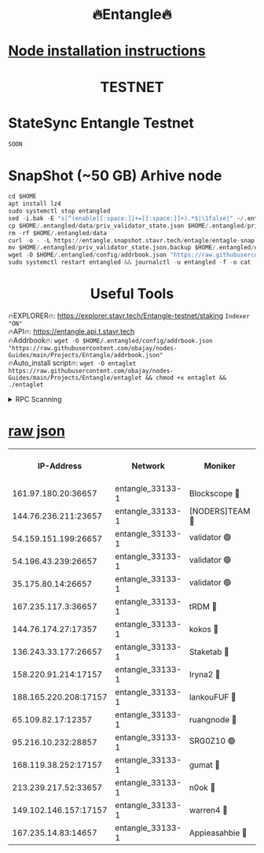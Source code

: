 <h1 align="center"> 🔥Entangle🔥</h1>

[Node installation instructions](https://github.com/obajay/nodes-Guides/tree/main/Projects/Entangle)
=

<h1 align="center"> TESTNET</h1>

# StateSync Entangle Testnet
```python
SOON
```
# SnapShot (~50 GB) Arhive node
```python
cd $HOME
apt install lz4
sudo systemctl stop entangled
sed -i.bak -E "s|^(enable[[:space:]]+=[[:space:]]+).*$|\1false|" ~/.entangled/config/config.toml
cp $HOME/.entangled/data/priv_validator_state.json $HOME/.entangled/priv_validator_state.json.backup
rm -rf $HOME/.entangled/data
curl -o - -L https://entangle.snapshot.stavr.tech/entagle/entagle-snap.tar.lz4 | lz4 -c -d - | tar -x -C $HOME/.entangled --strip-components 2
mv $HOME/.entangled/priv_validator_state.json.backup $HOME/.entangled/data/priv_validator_state.json
wget -O $HOME/.entangled/config/addrbook.json "https://raw.githubusercontent.com/obajay/nodes-Guides/main/Projects/Entangle/addrbook.json"
sudo systemctl restart entangled && journalctl -u entangled -f -o cat
```
 <h1 align="center"> Useful Tools</h1>
 
🔥EXPLORER🔥: https://explorer.stavr.tech/Entangle-testnet/staking        `Indexer "ON"` \
🔥API🔥:      https://entangle.api.t.stavr.tech \
🔥Addrbook🔥: ```wget -O $HOME/.entangled/config/addrbook.json "https://raw.githubusercontent.com/obajay/nodes-Guides/main/Projects/Entangle/addrbook.json"``` \
🔥Auto_install script🔥:  `wget -O entaglet https://raw.githubusercontent.com/obajay/nodes-Guides/main/Projects/Entangle/entaglet && chmod +x entaglet && ./entaglet`


<details>
<summary>RPC Scanning</summary>

<h2 align="center"> We scan nodes in real time every 4 hours. And we provide the final result of RPC endpoints.
We cannot influence the operation of these nodes in any way. </h2>


```python
If Voting Power is higher than 0 --> then the Node is a validator of the network and may be subject to attack and be a potential threat to the chain.
```
```python
We marked such validators with a red symbol
```

</details>

[raw json](https://rpc-check.entangt.stavr.tech/entangt/rpc-entangt-result.json)
=


<table><tr><th>IP-Address</th><th>Network</th><th>Moniker</th><th>Latest Block Height</th><th>Earliest Block Height</th><th>Catching Up</th><th>Tx Index</th><th>Voting Power</th><th>Scan Time</th></tr><tr><td>161.97.180.20:36657</td><td>entangle_33133-1</td><td>Blockscope 🔴</td><td>1135728</td><td>1</td><td>False</td><td>off</td><td>259586473635098</td><td>2023-12-15T18:31:49.327699559UTC</td></tr><tr><td>144.76.236.211:23657</td><td>entangle_33133-1</td><td>[NODERS]TEAM 🔴</td><td>1135730</td><td>1</td><td>False</td><td>off</td><td>47049700500000000</td><td>2023-12-15T18:31:59.484627424UTC</td></tr><tr><td>54.159.151.199:26657</td><td>entangle_33133-1</td><td>validator 🟢</td><td>1135732</td><td>1</td><td>False</td><td>on</td><td>0</td><td>2023-12-15T18:32:06.783016828UTC</td></tr><tr><td>54.196.43.239:26657</td><td>entangle_33133-1</td><td>validator 🟢</td><td>1112137</td><td>1</td><td>False</td><td>on</td><td>0</td><td>2023-12-15T18:32:07.418562489UTC</td></tr><tr><td>35.175.80.14:26657</td><td>entangle_33133-1</td><td>validator 🟢</td><td>1135732</td><td>1</td><td>False</td><td>on</td><td>0</td><td>2023-12-15T18:32:08.877287974UTC</td></tr><tr><td>167.235.117.3:36657</td><td>entangle_33133-1</td><td>tRDM 🔴</td><td>1135732</td><td>1</td><td>False</td><td>on</td><td>56719660338000</td><td>2023-12-15T18:32:09.157557687UTC</td></tr><tr><td>144.76.174.27:17357</td><td>entangle_33133-1</td><td>kokos 🔴</td><td>1135729</td><td>145001</td><td>False</td><td>on</td><td>89890100000000</td><td>2023-12-15T18:31:56.656032321UTC</td></tr><tr><td>136.243.33.177:26657</td><td>entangle_33133-1</td><td>Staketab 🔴</td><td>1135730</td><td>660001</td><td>False</td><td>on</td><td>23111111100000</td><td>2023-12-15T18:32:01.798385030UTC</td></tr><tr><td>158.220.91.214:17157</td><td>entangle_33133-1</td><td>Iryna2 🔴</td><td>1135732</td><td>704001</td><td>False</td><td>on</td><td>166890937000019</td><td>2023-12-15T18:32:07.821512726UTC</td></tr><tr><td>188.165.220.208:17157</td><td>entangle_33133-1</td><td>lankouFUF 🔴</td><td>1135729</td><td>725001</td><td>False</td><td>on</td><td>180899900000002</td><td>2023-12-15T18:31:52.327653925UTC</td></tr><tr><td>65.109.82.17:12357</td><td>entangle_33133-1</td><td>ruangnode 🔴</td><td>1135728</td><td>806001</td><td>False</td><td>off</td><td>252606232826436</td><td>2023-12-15T18:31:49.713020451UTC</td></tr><tr><td>95.216.10.232:28857</td><td>entangle_33133-1</td><td>SRG0Z10 🟢</td><td>1135727</td><td>842001</td><td>False</td><td>off</td><td>0</td><td>2023-12-15T18:31:44.757381355UTC</td></tr><tr><td>168.119.38.252:17157</td><td>entangle_33133-1</td><td>gumat 🔴</td><td>1135729</td><td>962001</td><td>False</td><td>on</td><td>253013548351851</td><td>2023-12-15T18:31:52.022622648UTC</td></tr><tr><td>213.239.217.52:33657</td><td>entangle_33133-1</td><td>n0ok 🔴</td><td>1135732</td><td>1035732</td><td>False</td><td>off</td><td>46574292273662988</td><td>2023-12-15T18:32:06.129940936UTC</td></tr><tr><td>149.102.146.157:17157</td><td>entangle_33133-1</td><td>warren4 🔴</td><td>1135730</td><td>1054001</td><td>False</td><td>on</td><td>151480740514179</td><td>2023-12-15T18:31:59.259512290UTC</td></tr><tr><td>167.235.14.83:14657</td><td>entangle_33133-1</td><td>Appieasahbie 🔴</td><td>1135732</td><td>1076001</td><td>False</td><td>on</td><td>44568809900999996</td><td>2023-12-15T18:32:08.100721479UTC</td></tr></table>
